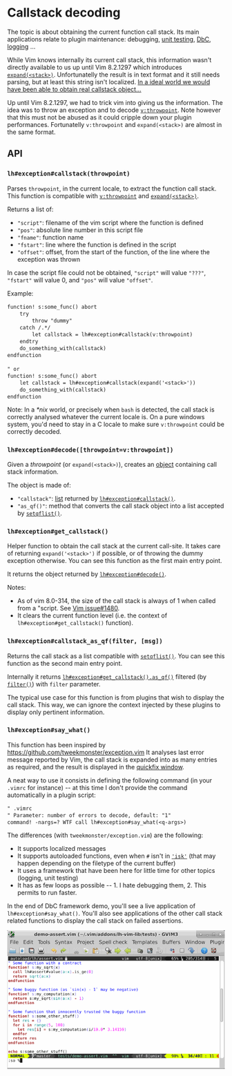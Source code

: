 # Callstack decoding

The topic is about obtaining the current function call stack. Its main
applications relate to plugin maintenance: debugging,
[unit testing](https://github.com/LucHermitte/vim-UT), [DbC](DbC.md),
[logging](Log.md) ...

While Vim knows internally its current call stack, this information wasn't
directly available to us up until Vim 8.2.1297 which introduces
[`expand(<stack>)`](http://vimhelp.appspot.com/cmdline.txt.html#%3cstack%3e).
Unfortunatelly the result is in text format and it still needs parsing, but at
least this string isn't localized.
[In a ideal world we would have been able to obtain real callstack object...](https://github.com/vim/vim/issues/1125)

Up until Vim 8.2.1297, we had to trick vim into giving us the information.
The idea was to throw an exception and to decode
[`v:throwpoint`](http://vimhelp.appspot.com/eval.txt.html#v%3athrowpoint). Note
however that this must not be abused as it could cripple down your plugin
performances. Fortunatelly `v:throwpoint` and `expand(<stack>)` are almost in
the same format.

## API
### `lh#exception#callstack(throwpoint)`
Parses `throwpoint`, in the current locale, to extract the function call stack.
This function is compatible with
[`v:throwpoint`](http://vimhelp.appspot.com/eval.txt.html#v%3athrowpoint) and
[`expand(<stack>)`](http://vimhelp.appspot.com/cmdline.txt.html#%3cstack%3e).

Returns a list of:
- `"script"`: filename of the vim script where the function is defined
- `"pos"`:    absolute line number in this script file
- `"fname"`:  function name
- `"fstart"`: line where the function is defined in the script
- `"offset"`: offset, from the start of the function, of the line where the
            exception was thrown

In case the script file could not be obtained, `"script"` will value `"???"`,
`"fstart"` will value 0, and `"pos"` will value `"offset"`.

Example:

```vim
function! s:some_func() abort
    try
        throw "dummy"
    catch /.*/
        let callstack = lh#exception#callstack(v:throwpoint)
    endtry
    do_something_with(callstack)
endfunction

" or
function! s:some_func() abort
    let callstack = lh#exception#callstack(expand('<stack>'))
    do_something_with(callstack)
endfunction
```

Note: In a _*nix_ world, or precisely when `bash` is detected, the call stack
is correctly analysed whatever the current locale is. On a pure windows system,
you'd need to stay in a C locale to make sure `v:throwpoint` could be correctly
decoded.

### `lh#exception#decode([throwpoint=v:throwpoint])`
Given a _throwpoint_ (or `expand(<stack>)`), creates an [object](OO.md)
containing call stack information.

The object is made of:
- `"callstack"`: [list](http://vimhelp.appspot.com/eval.txt.html#List)
  returned by [`lh#exception#callstack()`](#lhexceptioncallstackthrowpoint).
- `"as_qf()"`: method that converts the call stack object into a list accepted
  by [`setqflist()`](http://vimhelp.appspot.com/eval.txt.html#setqflist%28%29).

### `lh#exception#get_callstack()`
Helper function to obtain the call stack at the current call-site. It takes
care of returning `expand('<stack>')` if possible, or of throwing the dummy
exception otherwise. You can see this function as the first main entry point.

It returns the object returned by [`lh#exception#decode()`](#lhexceptiondecodethrowpointvthrowpoint).

Notes:
- As of vim 8.0-314, the size of the call stack is always of 1 when called from
  a "script. See [Vim issue#1480](https://github.com/vim/vim/issues/1480).
- It clears the current function level (i.e. the context of
  `lh#exception#get_callstack()` function).

### `lh#exception#callstack_as_qf(filter, [msg])`
Returns the call stack as a list compatible with
[`setqflist()`](http://vimhelp.appspot.com/eval.txt.html#setqflist%28%29). You
can see this function as the second main entry point.

Internally it returns
[`lh#exception#get_callstack().as_qf()`](#lhexceptionget_callstack) filtered
(by [`filter()`](http://vimhelp.appspot.com/eval.txt.html#filter%28%29))
with `filter` parameter.

The typical use case for this function is from plugins that wish to display the
call stack. This way, we can ignore the context injected by these plugins to
display only pertinent information.


### `lh#exception#say_what()`
This function has been inspired by
https://github.com/tweekmonster/exception.vim
It analyses last error message reported by Vim, the call stack is expanded into
as many entries as required, and the result is displayed in the
[quickfix window](http://vimhelp.appspot.com/quickfix.txt.html#quickfix%2dwindow).

A neat way to use it consists in defining the following command (in your
`.vimrc` for instance) -- at this time I don't provide the command
automatically in a plugin script:

```vim
" .vimrc
" Parameter: number of errors to decode, default: "1"
command! -nargs=? WTF call lh#exception#say_what(<q-args>)
```

The differences (with `tweekmonster/exception.vim`) are the following:
- It supports localized messages
- It supports autoloaded functions, even when `#` isn't in
  [`'isk'`](http://vimhelp.appspot.com/options.txt.html#%27isk%27) (that may
  happen depending on the filetype of the current buffer)
- It uses a framework that have been here for little time for other topics
  (logging, unit testing)
- It has as few loops as possible -- 1. I hate debugging them, 2. This permits
  to run faster.

In the end of DbC framework demo, you'll see a live application of
`lh#exception#say_what()`. You'll also see applications of the other call stack
related functions to display the call stack on failed assertions.

![lh-vim-lib DbC framework demo](screencast-dbc.gif "lh-vim-lib DbC framework demo")
